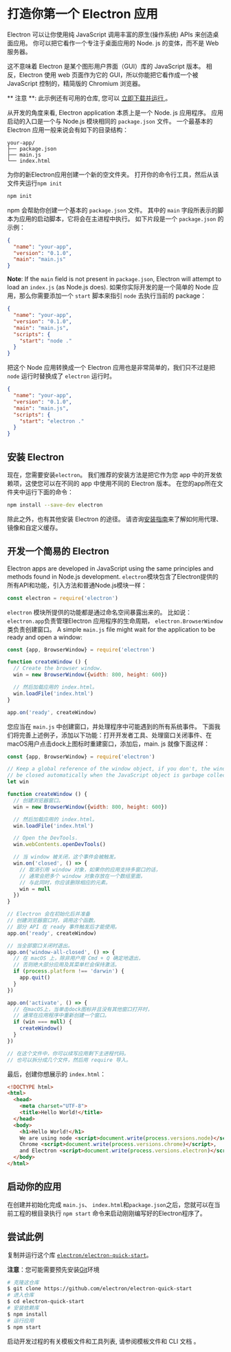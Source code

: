 # 打造你第一个 Electron 应用

Electron 可以让你使用纯 JavaScript 调用丰富的原生(操作系统) APIs 来创造桌面应用。 你可以把它看作一个专注于桌面应用的 Node. js 的变体，而不是 Web 服务器。

这不意味着 Electron 是某个图形用户界面（GUI）库的 JavaScript 版本。 相反，Electron 使用 web 页面作为它的 GUI，所以你能把它看作成一个被 JavaScript 控制的，精简版的 Chromium 浏览器。

** 注意 **: 此示例还有可用的仓库, 您可以 [ 立即下载并运行 ](#trying-this-example)。

从开发的角度来看, Electron application 本质上是一个 Node. js 应用程序。 应用启动的入口是一个与 Node.js 模块相同的 `package.json` 文件。 一个最基本的 Electron 应用一般来说会有如下的目录结构：

```text
your-app/
├── package.json
├── main.js
└── index.html
```

为你的新Electron应用创建一个新的空文件夹。 打开你的命令行工具，然后从该文件夹运行`npm init`

```sh
npm init
```

npm 会帮助你创建一个基本的 `package.json` 文件。 其中的 `main` 字段所表示的脚本为应用的启动脚本，它将会在主进程中执行。 如下片段是一个 `package.json` 的示例：

```json
{
  "name": "your-app",
  "version": "0.1.0",
  "main": "main.js"
}
```

**Note**: If the `main` field is not present in `package.json`, Electron will attempt to load an `index.js` (as Node.js does). 如果你实际开发的是一个简单的 Node 应用，那么你需要添加一个 `start` 脚本来指引 `node` 去执行当前的 package：

```json
{
  "name": "your-app",
  "version": "0.1.0",
  "main": "main.js",
  "scripts": {
    "start": "node ."
  }
}
```

把这个 Node 应用转换成一个 Electron 应用也是非常简单的，我们只不过是把 `node` 运行时替换成了 `electron` 运行时。

```json
{
  "name": "your-app",
  "version": "0.1.0",
  "main": "main.js",
  "scripts": {
    "start": "electron ."
  }
}
```

## 安装 Electron

现在，您需要安装`electron`。 我们推荐的安装方法是把它作为您 app 中的开发依赖项，这使您可以在不同的 app 中使用不同的 Electron 版本。 在您的app所在文件夹中运行下面的命令：

```sh
npm install --save-dev electron
```

除此之外，也有其他安装 Electron 的途径。 请咨询[安装指南](installation.md)来了解如何用代理、镜像和自定义缓存。

## 开发一个简易的 Electron

Electron apps are developed in JavaScript using the same principles and methods found in Node.js development. `electron`模块包含了Electron提供的所有API和功能，引入方法和普通Node.js模块一样：

```javascript
const electron = require('electron')
```

`electron` 模块所提供的功能都是通过命名空间暴露出来的。 比如说： `electron.app`负责管理Electron 应用程序的生命周期， `electron.BrowserWindow`类负责创建窗口。 A simple `main.js` file might wait for the application to be ready and open a window:

```javascript
const {app, BrowserWindow} = require('electron')

function createWindow () {
  // Create the browser window.
  win = new BrowserWindow({width: 800, height: 600})

  // 然后加载应用的 index.html。
  win.loadFile('index.html')
}

app.on('ready', createWindow)
```

您应当在 `main.js` 中创建窗口，并处理程序中可能遇到的所有系统事件。 下面我们将完善上述例子，添加以下功能：打开开发者工具、处理窗口关闭事件、在macOS用户点击dock上图标时重建窗口，添加后，main. js 就像下面这样：

```javascript
const {app, BrowserWindow} = require('electron')

// Keep a global reference of the window object, if you don't, the window will
// be closed automatically when the JavaScript object is garbage collected.
let win

function createWindow () {
  // 创建浏览器窗口。
  win = new BrowserWindow({width: 800, height: 600})

  // 然后加载应用的 index.html。
  win.loadFile('index.html')

  // Open the DevTools.
  win.webContents.openDevTools()

  // 当 window 被关闭，这个事件会被触发。
  win.on('closed', () => {
    // 取消引用 window 对象，如果你的应用支持多窗口的话，
    // 通常会把多个 window 对象存放在一个数组里面，
    // 与此同时，你应该删除相应的元素。
    win = null
  })
}

// Electron 会在初始化后并准备
// 创建浏览器窗口时，调用这个函数。
// 部分 API 在 ready 事件触发后才能使用。
app.on('ready', createWindow)

// 当全部窗口关闭时退出。
app.on('window-all-closed', () => {
  // 在 macOS 上，除非用户用 Cmd + Q 确定地退出，
  // 否则绝大部分应用及其菜单栏会保持激活。
  if (process.platform !== 'darwin') {
    app.quit()
  }
})

app.on('activate', () => {
  // 在macOS上，当单击dock图标并且没有其他窗口打开时，
  // 通常在应用程序中重新创建一个窗口。
  if (win === null) {
    createWindow()
  }
})

// 在这个文件中，你可以续写应用剩下主进程代码。
// 也可以拆分成几个文件，然后用 require 导入。
```

最后，创建你想展示的 `index.html`：

```html
<!DOCTYPE html>
<html>
  <head>
    <meta charset="UTF-8">
    <title>Hello World!</title>
  </head>
  <body>
    <h1>Hello World!</h1>
    We are using node <script>document.write(process.versions.node)</script>,
    Chrome <script>document.write(process.versions.chrome)</script>,
    and Electron <script>document.write(process.versions.electron)</script>.
  </body>
</html>
```

## 启动你的应用

在创建并初始化完成 `main.js`、 `index.html`和`package.json`之后，您就可以在当前工程的根目录执行 `npm start` 命令来启动刚刚编写好的Electron程序了。

## 尝试此例

复制并运行这个库 [`electron/electron-quick-start`](https://github.com/electron/electron-quick-start)。

**注意**：您可能需要预先安装[Git](https://git-scm.com)环境

```sh
# 克隆这仓库
$ git clone https://github.com/electron/electron-quick-start
# 进入仓库
$ cd electron-quick-start
# 安装依赖库
$ npm install
# 运行应用
$ npm start
```

启动开发过程的有关模板文件和工具列表, 请参阅模板文件和 CLI 文档 。